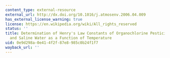 ```yaml
---
content_type: external-resource
external_url: http://dx.doi.org/10.1016/j.atmosenv.2006.04.009
has_external_license_warning: true
license: https://en.wikipedia.org/wiki/All_rights_reserved
status: ''
title: Determination of Henry's Law Constants of Organochlorine Pesticides in Deionized
  and Saline Water as a Function of Temperature
uid: 0e9d298a-0e41-4f2f-87e8-985c0b24f1f7
wayback_url: ''
---
```

